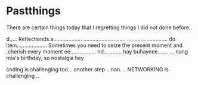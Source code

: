 # Pastthings

There are certain things today that I regretting things I did not done before..

d.,...
Reflectionds.s...................
............................
...........................
do item...,................
Sometimes you need to seize the present moment and .cherish every moment ee.................
nd...
........
hay buhayeee.......
...
nang mia's birthday, so nostalgia
hey

coding is challenging too...
another step ...nan.
..
NETWORKING is challenging 
..
